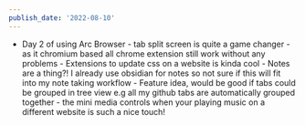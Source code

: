 ```yaml
---
publish_date: '2022-08-10'
---
```

- Day 2 of using Arc Browser
		- tab split screen is quite a game changer
		- as it chromium based all chrome extension still work without any problems
		- Extensions to update css on a website is kinda cool
		- Notes are a thing?! I already use obsidian for notes so not sure if this will fit into my note taking workflow
		- Feature idea, would be good if tabs could be grouped in tree view e.g all my github tabs are automatically grouped together
		- the mini media controls when your playing music on a different website is such a nice touch!
	
